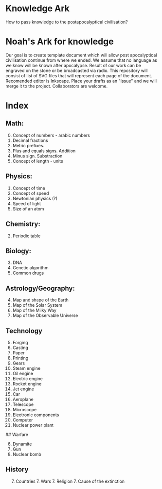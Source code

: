 # Knowledge Ark
How to pass knowledge to the postapocalyptical civilisation?

# Noah's Ark for knowledge
Our goal is to create template document which will allow post apocalyptical civilisation continue from where we ended. We assume that no language as we know will be known after apocalypse. Result of our work can be engraved on the stone or be broadcasted via radio. This repository will consist of list of SVG files that will represent each page of the document. Recomended editor is Inkscape. Place your drafts as an "Issue" and we will merge it to the project. Collaborators are welcome. 

# Index
## Math:

0. Concept of numbers - arabic numbers
0. Decimal fractions
0. Metric prefixes.
0. Plus and equals signs. Addition
0. Minus sign. Substraction
0. Concept of length - units

## Physics:

1. Concept of time
1. Concept of speed
1. Newtonian physics (?)
1. Speed of light
1. Size of an atom

## Chemistry:

2. Periodic table

## Biology:

3. DNA
3. Genetic algorithm
3. Common drugs

## Astrology/Geography:

4. Map and shape of the Earth
4. Map of the Solar System
4. Map of the Milky Way
4. Map of the Observable Universe

## Technology

5. Forging
5. Casting
5. Paper
5. Printing
5. Gears
5. Steam engine
5. Oil engine
5. Electric engine
5. Rocket engine
5. Jet engine
5. Car
5. Aeroplane
5. Telescope
5. Microscope
5. Electronic components
5. Computer
5. Nuclear power plant 

## Warfare

6. Dynamite  
6. Gun 
6. Nuclear bomb 

## History
    
7. Countries
7. Wars
7. Religion
7. Cause of the extinction

